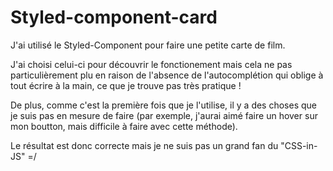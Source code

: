 # Styled-component-card

J'ai utilisé le Styled-Component pour faire une petite carte de film.

J'ai choisi celui-ci pour découvrir le fonctionement mais cela ne pas particulièrement plu en raison de l'absence de l'autocomplétion qui oblige à tout écrire à la main, ce que je trouve pas très pratique !

De plus, comme c'est la première fois que je l'utilise, il y a des choses que je suis pas en mesure de faire (par exemple, j'aurai aimé faire un hover sur mon boutton, mais difficile à faire avec cette méthode).

Le résultat est donc correcte mais je ne suis pas un grand fan du "CSS-in-JS" =/
